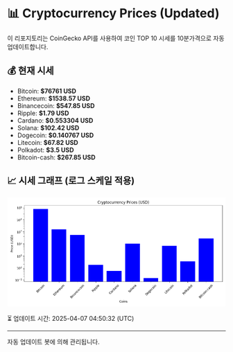 
# 📊 Cryptocurrency Prices (Updated)

이 리포지토리는 CoinGecko API를 사용하여 코인 TOP 10 시세를 10분가격으로 자동 업데이트합니다.

## 💰 현재 시세
- Bitcoin: **$76761 USD**
- Ethereum: **$1538.57 USD**
- Binancecoin: **$547.85 USD**
- Ripple: **$1.79 USD**
- Cardano: **$0.553304 USD**
- Solana: **$102.42 USD**
- Dogecoin: **$0.140767 USD**
- Litecoin: **$67.82 USD**
- Polkadot: **$3.5 USD**
- Bitcoin-cash: **$267.85 USD**

## 📈 시세 그래프 (로그 스케일 적용)
![Crypto Prices](crypto_prices.png)

⏳ 업데이트 시간: 2025-04-07 04:50:32 (UTC)

---
자동 업데이트 봇에 의해 관리됩니다.
